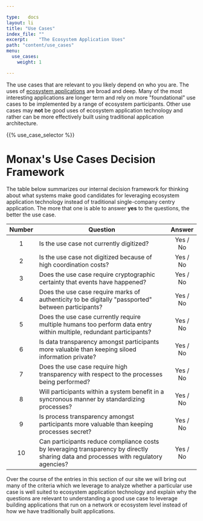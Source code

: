 ```yaml
---

type:   docs
layout: li
title: "Use Cases"
index_file: ""
excerpt:    "The Ecosystem Application Uses"
path: "content/use_cases"
menu:
  use_cases:
    weight: 1

---
```


The use cases that are relevant to you likely depend on who you are. The uses of [ecosystem applications](/explainers/ecosystem_applications) are broad and deep. Many of the most interesting applications are longer term and rely on more "foundational" use cases to be implemented by a range of ecosystem participants. Other use cases may **not** be good uses of ecosystem application technology and rather can be more effectively built using traditional application architecture.

{{% use_case_selector %}}

# Monax's Use Cases Decision Framework

The table below summarizes our internal decision framework for thinking about what systems make good candidates for leveraging ecosystem application technology instead of traditional single-company centry application. The more that one is able to answer **yes** to the questions, the better the use case.

| Number | Question | Answer |
|:---:|---|:---:|
| 1 | Is the use case not currently digitized? | Yes / No |
| 2 | Is the use case not digitized because of high coordination costs? | Yes / No |
| 3 | Does the use case require cryptographic certainty that events have happened? | Yes / No |
| 4 | Does the use case require marks of authenticity to be digitally "passported" between participants? | Yes / No |
| 5 | Does the use case currently require multiple humans too perform data entry within multiple, redundant participants? | Yes / No |
| 6 | Is data transparency amongst participants more valuable than keeping siloed information private? | Yes / No |
| 7 | Does the use case require high transparency with respect to the processes being performed? | Yes / No |
| 8 | Will participants within a system benefit in a syncronous manner by standardizing processes? | Yes / No |
| 9 | Is process transparency amongst participants more valuable than keeping processes secret? | Yes / No |
| 10 | Can participants reduce compliance costs by leveraging transparency by directly sharing data and processes with regulatory agencies? | Yes / No |

Over the course of the entries in this section of our site we will bring out many of the criteria which we leverage to analyze whether a particular use case is well suited to ecosystem application technology and explain why the questions are relevant to understanding a good use case to leverage building applications that run on a network or ecosystem level instead of how we have traditionally built applications.
